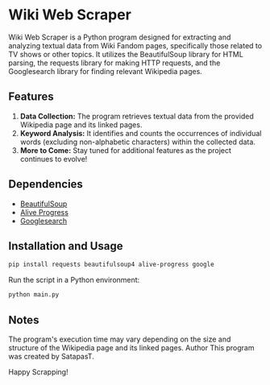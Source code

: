 # Wiki Web Scraper

Wiki Web Scraper is a Python program designed for extracting and analyzing textual data from Wiki Fandom pages, specifically those related to TV shows or other topics. It utilizes the BeautifulSoup library for HTML parsing, the requests library for making HTTP requests, and the Googlesearch library for finding relevant Wikipedia pages.

## Features
1. **Data Collection:** The program retrieves textual data from the provided Wikipedia page and its linked pages.
2. **Keyword Analysis:** It identifies and counts the occurrences of individual words (excluding non-alphabetic characters) within the collected data.
3. **More to Come:** Stay tuned for additional features as the project continues to evolve!

## Dependencies
- [BeautifulSoup](https://www.crummy.com/software/BeautifulSoup/)
- [Alive Progress](https://pypi.org/project/alive-progress/)
- [Googlesearch](https://github.com/deedy5/googlesearch-python)

## Installation and Usage
```bash
pip install requests beautifulsoup4 alive-progress google
```

Run the script in a Python environment:
```bash
python main.py
```

## Notes
The program's execution time may vary depending on the size and structure of the Wikipedia page and its linked pages.
Author
This program was created by SatapasT.

Happy Scrapping!

